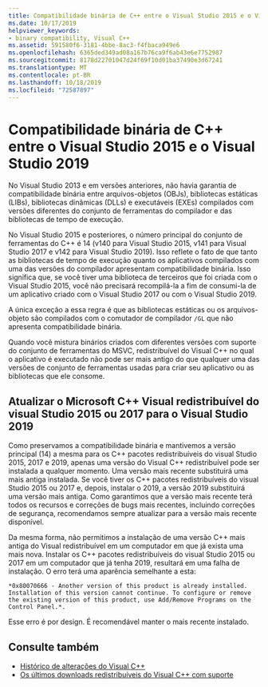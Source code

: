 ```yaml
---
title: Compatibilidade binária de C++ entre o Visual Studio 2015 e o Visual Studio 2019
ms.date: 10/17/2019
helpviewer_keywords:
- binary compatibility, Visual C++
ms.assetid: 591580f6-3181-4bbe-8ac3-f4fbaca949e6
ms.openlocfilehash: 6365ded349ad08a167b76ca9f6ab43e6e7752987
ms.sourcegitcommit: 8178d22701047d24f69f10d01ba37490e3d67241
ms.translationtype: MT
ms.contentlocale: pt-BR
ms.lasthandoff: 10/18/2019
ms.locfileid: "72587897"
---
```

# <a name="c-binary-compatibility-between-visual-studio-2015-and-visual-studio-2019"></a>Compatibilidade binária de C++ entre o Visual Studio 2015 e o Visual Studio 2019

No Visual Studio 2013 e em versões anteriores, não havia garantia de compatibilidade binária entre arquivos-objetos (OBJs), bibliotecas estáticas (LIBs), bibliotecas dinâmicas (DLLs) e executáveis (EXEs) compilados com versões diferentes do conjunto de ferramentas do compilador e das bibliotecas de tempo de execução. 

No Visual Studio 2015 e posteriores, o número principal do conjunto de ferramentas do C++ é 14 (v140 para Visual Studio 2015, v141 para Visual Studio 2017 e v142 para Visual Studio 2019). Isso reflete o fato de que tanto as bibliotecas de tempo de execução quanto os aplicativos compilados com uma das versões do compilador apresentam compatibilidade binária. Isso significa que, se você tiver uma biblioteca de terceiros que foi criada com o Visual Studio 2015, você não precisará recompilá-la a fim de consumi-la de um aplicativo criado com o Visual Studio 2017 ou com o Visual Studio 2019.

A única exceção a essa regra é que as bibliotecas estáticas ou os arquivos-objeto são compilados com o comutador de compilador `/GL` que não apresenta compatibilidade binária. 

Quando você mistura binários criados com diferentes versões com suporte do conjunto de ferramentas do MSVC, redistribuível do Visual C++ no qual o aplicativo é executado não pode ser mais antigo do que qualquer uma das versões de conjunto de ferramentas usadas para criar seu aplicativo ou as bibliotecas que ele consome. 

## <a name="upgrade-microsoft-visual-c-redistributable-from-visual-studio-2015-or-2017-to-visual-studio-2019"></a>Atualizar o Microsoft C++ Visual redistribuível do visual Studio 2015 ou 2017 para o Visual Studio 2019

Como preservamos a compatibilidade binária e mantivemos a versão principal (14) a mesma para os C++ pacotes redistribuíveis do visual Studio 2015, 2017 e 2019, apenas uma versão do Visual C++ redistribuível pode ser instalada a qualquer momento. Uma versão mais recente substituirá uma mais antiga instalada. Se você tiver os C++ pacotes redistribuíveis do visual Studio 2015 ou 2017 e, depois, instalar o 2019, a versão 2019 substituirá uma versão mais antiga. Como garantimos que a versão mais recente terá todos os recursos e correções de bugs mais recentes, incluindo correções de segurança, recomendamos sempre atualizar para a versão mais recente disponível.

Da mesma forma, não permitimos a instalação de uma versão C++ mais antiga do Visual redistribuível em um computador em que já exista uma mais nova. Instalar os C++ pacotes redistribuíveis do visual Studio 2015 ou 2017 em um computador que já tenha 2019, resultará em uma falha de instalação. O erro terá uma aparência semelhante a esta:

```
*0x80070666 - Another version of this product is already installed. Installation of this version cannot continue. To configure or remove the existing version of this product, use Add/Remove Programs on the Control Panel.*.
```

Esse erro é por design. É recomendável manter o mais recente instalado.

## <a name="see-also"></a>Consulte também

* [Histórico de alterações do Visual C++](../porting/visual-cpp-change-history-2003-2015.md)
* [Os últimos downloads redistribuíveis do Visual C++ com suporte](https://support.microsoft.com/en-us/help/2977003/the-latest-supported-visual-c-downloads) 
